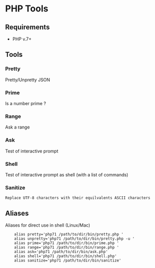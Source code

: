 # PHP Tools

## Requirements

- PHP v.7+

## Tools

### Pretty

 Pretty/Unpretty JSON

### Prime

 Is a number prime ?

### Range

 Ask a range

### Ask

 Test of interactive prompt

### Shell

  Test of interactive prompt as shell (with a list of commands)
  
### Sanitize

	Replace UTF-8 characters with their equilvalents ASCII characters
  
## Aliases

Aliases for direct use in shell (Linux/Mac)

```
	alias pretty='php71 /path/to/dir/bin/pretty.php '
	alias unpretty='php71 /path/to/dir/bin/pretty.php -u '
	alias prime='php71 /path/to/dir/bin/prime.php '
	alias range='php71 /path/to/dir/bin/range.php '
	alias ask='php71 /path/to/dir/bin/ask.php'
	alias shell='php71 /path/to/dir/bin/shell.php'
	alias sanitize='php71 /path/to/dir/bin/sanitize'
```